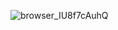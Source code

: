 
![browser_IU8f7cAuhQ](https://github.com/user-attachments/assets/ffc9c0b5-388f-4308-b835-4cd1c9da3c1f)
